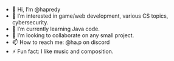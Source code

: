 - 👋 Hi, I’m @hapredy
- 👀 I’m interested in game/web development, various CS topics, cybersecurity.
- 🌱 I’m currently learning Java code.
- 💞️ I’m looking to collaborate on any small project.
- 📫 How to reach me: @ha.p on discord
- ⚡ Fun fact: I like music and composition.

<!---
hapredy/hapredy is a ✨ special ✨ repository because its `README.md` (this file) appears on your GitHub profile.
You can click the Preview link to take a look at your changes.
--->

